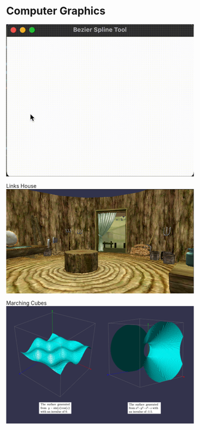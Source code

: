 # Computer Graphics

![](bezier.gif)

Links House </br>
![](LinksHouse.png)

Marching Cubes </br>
![](MarchingCubes.png)
